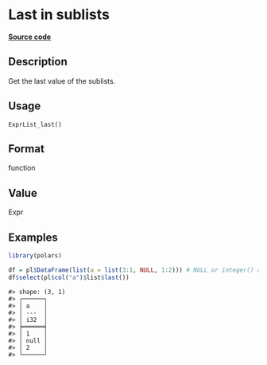 
# Last in sublists

[**Source code**](https://github.com/pola-rs/r-polars/tree/main/R/expr__list.R#L214)

## Description

Get the last value of the sublists.

## Usage

<pre><code class='language-R'>ExprList_last()
</code></pre>

## Format

function

## Value

Expr

## Examples

``` r
library(polars)

df = pl$DataFrame(list(a = list(3:1, NULL, 1:2))) # NULL or integer() or list()
df$select(pl$col("a")$list$last())
```

    #> shape: (3, 1)
    #> ┌──────┐
    #> │ a    │
    #> │ ---  │
    #> │ i32  │
    #> ╞══════╡
    #> │ 1    │
    #> │ null │
    #> │ 2    │
    #> └──────┘
